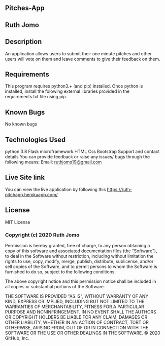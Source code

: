 ## Pitches-App
## Ruth Jomo
## Description
An application allows users to submit their one minute pitches and other users will vote on them and leave comments to give their feedback on them.

## Requirements
This program requires python3.+ (and pip) installed.
Once python is installed, install the folowing external libraries provided in the requirements.txt file using pip.

## Known Bugs
No known bugs

## Technologies Used
python 3.8
Flask microframework
HTML
Css
Bootstrap
Support and contact details
You can provide feedback or raise any issues/ bugs through the following means: Email: ruthjomo19@gmail.com

## Live Site link
You can view the live application by following this https://ruth-pitchapp.herokuapp.com/

## License
MIT License

### Copyright (c) 2020 Ruth Jomo

Permission is hereby granted, free of charge, to any person obtaining a copy of this software and associated documentation files (the "Software"), to deal in the Software without restriction, including without limitation the rights to use, copy, modify, merge, publish, distribute, sublicense, and/or sell copies of the Software, and to permit persons to whom the Software is furnished to do so, subject to the following conditions:

The above copyright notice and this permission notice shall be included in all copies or substantial portions of the Software.

THE SOFTWARE IS PROVIDED "AS IS", WITHOUT WARRANTY OF ANY KIND, EXPRESS OR IMPLIED, INCLUDING BUT NOT LIMITED TO THE WARRANTIES OF MERCHANTABILITY, FITNESS FOR A PARTICULAR PURPOSE AND NONINFRINGEMENT. IN NO EVENT SHALL THE AUTHORS OR COPYRIGHT HOLDERS BE LIABLE FOR ANY CLAIM, DAMAGES OR OTHER LIABILITY, WHETHER IN AN ACTION OF CONTRACT, TORT OR OTHERWISE, ARISING FROM, OUT OF OR IN CONNECTION WITH THE SOFTWARE OR THE USE OR OTHER DEALINGS IN THE SOFTWARE. © 2020 GitHub, Inc.